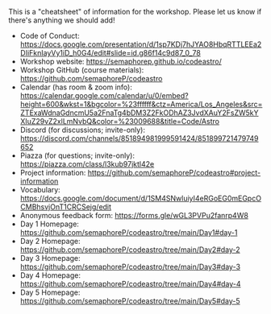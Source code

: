 This is a "cheatsheet" of information for the workshop. Please let us know if there's anything we should add!

- Code of Conduct: https://docs.google.com/presentation/d/1sp7KDj7hJYAO8HbqRTTLEEa2DIiFknIayVy1iD_h0G4/edit#slide=id.g86f14c9d87_0_78
- Workshop website: https://semaphorep.github.io/codeastro/
- Workshop GitHub (course materials): https://github.com/semaphoreP/codeastro
- Calendar (has room & zoom info): https://calendar.google.com/calendar/u/0/embed?height=600&wkst=1&bgcolor=%23ffffff&ctz=America/Los_Angeles&src=ZTExaWdnaGdncmU5a2FnaTg4bDM3Z2FkODhAZ3JvdXAuY2FsZW5kYXIuZ29vZ2xlLmNvbQ&color=%23009688&title=Code/Astro
- Discord (for discussions; invite-only): https://discord.com/channels/851894981999591424/851899721479749652
- Piazza (for questions; invite-only): https://piazza.com/class/l3kub97jktl42e
- Project information: https://github.com/semaphoreP/codeastro#project-information
- Vocabulary: https://docs.google.com/document/d/1SM4SNwluiyI4eRGoEG0mEGpcOCMBhsvjOnT1CRCSejg/edit
- Anonymous feedback form: https://forms.gle/wGL3PVPu2fanrp4W8
- Day 1 Homepage: https://github.com/semaphoreP/codeastro/tree/main/Day1#day-1
- Day 2 Homepage: https://github.com/semaphoreP/codeastro/tree/main/Day2#day-2
- Day 3 Homepage: https://github.com/semaphoreP/codeastro/tree/main/Day3#day-3
- Day 4 Homepage: https://github.com/semaphoreP/codeastro/tree/main/Day4#day-4
- Day 5 Homepage: https://github.com/semaphoreP/codeastro/tree/main/Day5#day-5